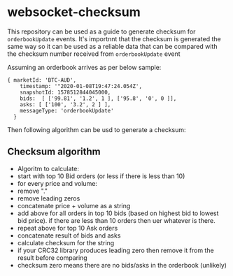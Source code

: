 # websocket-checksum

This repository can be used as a guide to generate checksum for `orderbookUpdate` events. It's importnnt that the checksum is generated the same way so it can be used as a reliable data that can be compared with the checksum number received from `orderbookUpdate` event 


Assuming an orderbook arrives as per below sample:
```
{ marketId: 'BTC-AUD',
    timestamp: '"2020-01-08T19:47:24.054Z',
    snapshotId: 1578512844045000,
    bids:  [ ['99.81', '1.2', 1 ], ['95.8', '0', 0 ]],
    asks: [ ['100', '3.2', 2 ] ],
    messageType: 'orderbookUpdate'
  }
```

Then following algorithm can be usd to generate a checksum:

## Checksum algorithm
* Algoritm to calculate:
* start with top 10 Bid orders (or less if there is less than 10)
* for every price and volume:
* remove "."
* remove leading zeros
* concatenate price + volume as a string
* add above for all orders in top 10 bids (based on highest bid to lowest bid price). if there are less than 10 orders then uer whatever is there.
* repeat above for top 10 Ask orders
* concatenate result of bids and asks
* calculate checksum for the string
* if your CRC32 library produces leading zero then remove it from the result before comparing 
* checksum zero means there are no bids/asks in the orderbook (unlikely)
